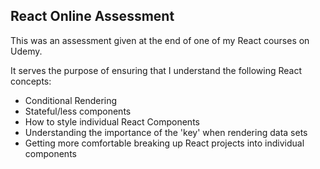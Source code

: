 ## React Online Assessment

This was an assessment given at the end of one of my React courses on Udemy.

It serves the purpose of ensuring that I understand the following React concepts:
  - Conditional Rendering
  - Stateful/less components
  - How to style individual React Components
  - Understanding the importance of the 'key' when rendering data sets
  - Getting more comfortable breaking up React projects into individual components
